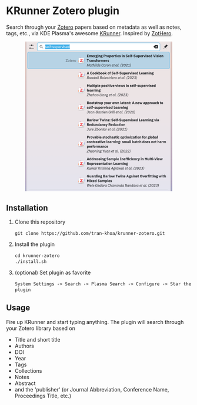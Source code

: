 KRunner Zotero plugin
=====================
Search through your [Zotero](https://www.zotero.org/) papers  based on metadata as well as notes, tags, etc.,
via KDE Plasma's awesome [KRunner](https://userbase.kde.org/Plasma/Krunner).
Inspired by [ZotHero](https://github.com/deanishe/zothero).
<div align="center">
    <img src="./assets/screenshot.png" width="400"/>
</div>

## Installation
1. Clone this repository
    ```
    git clone https://github.com/tran-khoa/krunner-zotero.git
    ```
2. Install the plugin
    ```
    cd krunner-zotero
    ./install.sh
    ```
3. (optional) Set plugin as favorite
    ```
    System Settings -> Search -> Plasma Search -> Configure -> Star the plugin
    ```
   
## Usage
Fire up KRunner and start typing anything.
The plugin will search through your Zotero library based on
- Title and short title
- Authors
- DOI
- Year
- Tags
- Collections
- Notes
- Abstract
- and the 'publisher' (or Journal Abbreviation, Conference Name, Proceedings Title, etc.)